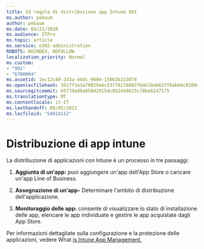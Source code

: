 ```yaml
---
title: Id regola di distribuzione app Intune 991
ms.author: pebaum
author: pebaum
ms.date: 04/21/2020
ms.audience: ITPro
ms.topic: article
ms.service: o365-administration
ROBOTS: NOINDEX, NOFOLLOW
localization_priority: Normal
ms.custom:
- "991"
- "6700004"
ms.assetid: 1ec12c49-243a-44dc-9084-15863b223078
ms.openlocfilehash: 561ff3a3a70029a6c53776176602f6de10a6637f8ab66c0189d7584220316e87
ms.sourcegitcommit: b5f7da89a650d2915dc652449623c78be6247175
ms.translationtype: MT
ms.contentlocale: it-IT
ms.lasthandoff: 08/05/2021
ms.locfileid: "54014112"
---
```

# <a name="intune-app-deployment"></a>Distribuzione di app intune

La distribuzione di applicazioni con Intune è un processo in tre passaggi:
  
1. **Aggiunta di un'app:** puoi aggiungere un'app dell'App Store o caricare un'app Line of Business.

2. **Assegnazione di un'app-** Determinare l'ambito di distribuzione dell'applicazione.

3. **Monitoraggio delle app:** consente di visualizzare lo stato di installazione delle app, elencare le app individuate e gestire le app acquistate dagli App Store.

Per informazioni dettagliate sulla configurazione e la protezione delle applicazioni, vedere What [is Intune App Management.](https://docs.microsoft.com/intune/app-management)
  